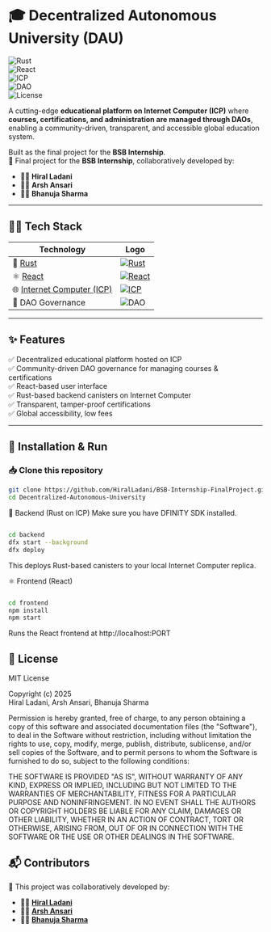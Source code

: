 # 🎓 Decentralized Autonomous University (DAU)

![Rust](https://img.shields.io/badge/Rust-Backend-orange?logo=rust)  
![React](https://img.shields.io/badge/React-Frontend-61DAFB?logo=react)  
![ICP](https://img.shields.io/badge/Internet%20Computer-Platform-purple?logo=dfinity)  
![DAO](https://img.shields.io/badge/DAO-Community%20Governance-29ABE2)  
![License](https://img.shields.io/badge/license-MIT-lightgrey)

A cutting-edge **educational platform on Internet Computer (ICP)** where **courses, certifications, and administration are managed through DAOs**, enabling a community-driven, transparent, and accessible global education system.

Built as the final project for the **BSB Internship**.  
🚀 Final project for the **BSB Internship**, collaboratively developed by:
- 👩‍💻 **Hiral Ladani**
- 👨‍💻 **Arsh Ansari**
- 👩‍💻 **Bhanuja Sharma**

---

## 👨‍💻 Tech Stack

| Technology               | Logo |
|---------------------------|------|
| 🦀 [Rust](https://www.rust-lang.org/) | [![Rust](https://img.shields.io/badge/-Rust-black?style=for-the-badge&logo=rust&logoColor=white)](https://www.rust-lang.org/) |
| ⚛️ [React](https://react.dev/) | [![React](https://img.shields.io/badge/-React-20232A?style=for-the-badge&logo=react&logoColor=61DAFB)](https://react.dev/) |
| 🌐 [Internet Computer (ICP)](https://internetcomputer.org/) | [![ICP](https://img.shields.io/badge/-ICP-purple?style=for-the-badge&logo=dfinity&logoColor=white)](https://internetcomputer.org/) |
| 👥 DAO Governance | ![DAO](https://img.icons8.com/external-flaticons-lineal-color-flat-icons/48/000000/external-decentralized-cryptocurrency-flaticons-lineal-color-flat-icons.png) |

---

## ✨ Features

✅ Decentralized educational platform hosted on ICP  
✅ Community-driven DAO governance for managing courses & certifications  
✅ React-based user interface  
✅ Rust-based backend canisters on Internet Computer  
✅ Transparent, tamper-proof certifications  
✅ Global accessibility, low fees


---

## 🚀 Installation & Run

### 📥 Clone this repository

```bash
git clone https://github.com/HiralLadani/BSB-Internship-FinalProject.git
cd Decentralized-Autonomous-University
```

🦀 Backend (Rust on ICP)
Make sure you have DFINITY SDK installed.

```bash

cd backend
dfx start --background
dfx deploy
```

This deploys Rust-based canisters to your local Internet Computer replica.

⚛️ Frontend (React)
```bash

cd frontend
npm install
npm start
```
Runs the React frontend at http://localhost:PORT



## 📄 License
MIT License

Copyright (c) 2025  
Hiral Ladani, Arsh Ansari, Bhanuja Sharma

Permission is hereby granted, free of charge, to any person obtaining a copy
of this software and associated documentation files (the "Software"), to deal
in the Software without restriction, including without limitation the rights
to use, copy, modify, merge, publish, distribute, sublicense, and/or sell
copies of the Software, and to permit persons to whom the Software is
furnished to do so, subject to the following conditions:

THE SOFTWARE IS PROVIDED "AS IS", WITHOUT WARRANTY OF ANY KIND, EXPRESS OR
IMPLIED, INCLUDING BUT NOT LIMITED TO THE WARRANTIES OF MERCHANTABILITY,
FITNESS FOR A PARTICULAR PURPOSE AND NONINFRINGEMENT. IN NO EVENT SHALL THE
AUTHORS OR COPYRIGHT HOLDERS BE LIABLE FOR ANY CLAIM, DAMAGES OR OTHER
LIABILITY, WHETHER IN AN ACTION OF CONTRACT, TORT OR OTHERWISE, ARISING FROM,
OUT OF OR IN CONNECTION WITH THE SOFTWARE OR THE USE OR OTHER DEALINGS IN
THE SOFTWARE.

## 📬 Contributors

🤝 This project was collaboratively developed by:  

- 👩‍💻 [**Hiral Ladani**](https://github.com/HiralLadani)  
- 👨‍💻 [**Arsh Ansari**](https://github.com/arsh-ansari)  
- 👩‍💻 [**Bhanuja Sharma**](https://github.com/BhanujaSharma)

